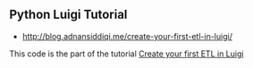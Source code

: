 ## Python Luigi Tutorial

- http://blog.adnansiddiqi.me/create-your-first-etl-in-luigi/

This code is the part of the tutorial [Create your first ETL in Luigi](http://blog.adnansiddiqi.me/create-your-first-etl-in-luigi)
